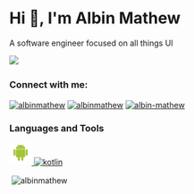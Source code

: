 # Hi 👋, I'm Albin Mathew
A software engineer focused on all things UI

![](https://github-profile-trophy.vercel.app/?username=chrisbanes)

### Connect with me:

<p align="left">
<a href="https://twitter.com/albinmathew15" target="blank"><img align="center" src="https://cdn.jsdelivr.net/npm/simple-icons@3.0.1/icons/twitter.svg" alt="albinmathew" height="30" width="40" /></a>
<a href="https://linkedin.com/in/albinmathew" target="blank"><img align="center" src="https://cdn.jsdelivr.net/npm/simple-icons@3.0.1/icons/linkedin.svg" alt="albinmathew" height="30" width="40" /></a>
<a href="https://stackoverflow.com/users/4948375/albin-mathew" target="blank"><img align="center" src="https://cdn.jsdelivr.net/npm/simple-icons@3.0.1/icons/stackoverflow.svg" alt="albin-mathew" height="30" width="40" /></a>
</p>

### Languages and Tools
<p align="left"> <a href="https://developer.android.com" target="_blank"> <img src="https://raw.githubusercontent.com/devicons/devicon/master/icons/android/android-original-wordmark.svg" alt="android" width="40" height="40"/> </a> <a href="https://kotlinlang.org" target="_blank"> <img src="https://www.vectorlogo.zone/logos/kotlinlang/kotlinlang-icon.svg" alt="kotlin" width="40" height="40"/> </a> </p>

<p>&nbsp;<img align="center" src="https://github-readme-stats.vercel.app/api?username=albinmathew&show_icons=true&locale=en" alt="albinmathew" /></p>

